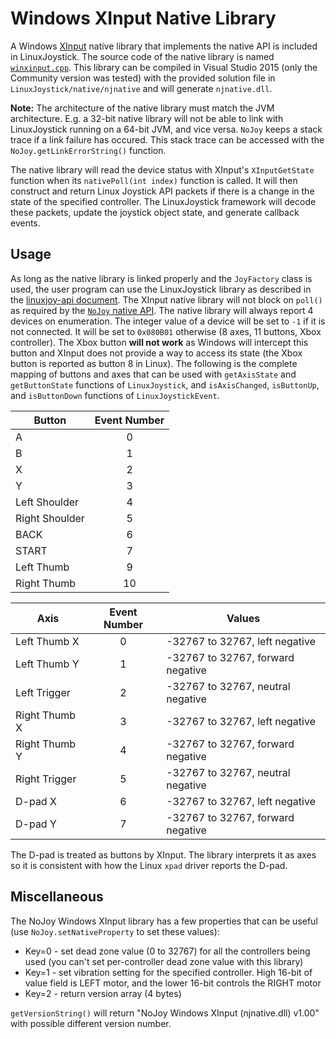 # Windows XInput Native Library

A Windows [XInput](https://msdn.microsoft.com/en-us/library/windows/desktop/hh405053(v=vs.85).aspx) native library that implements the native API is included in LinuxJoystick. The source code of the native library is named [`winxinput.cpp`](LinuxJoystick/native/winxinput.cpp). This library can be compiled in Visual Studio 2015 (only the Community version was tested) with the provided solution file in `LinuxJoystick/native/njnative` and will generate `njnative.dll`.

**Note:** The architecture of the native library must match the JVM architecture. E.g. a 32-bit native library will not be able to link with LinuxJoystick running on a 64-bit JVM, and vice versa. `NoJoy` keeps a stack trace if a link failure has occured. This stack trace can be accessed with the `NoJoy.getLinkErrorString()` function.

The native library will read the device status with XInput's `XInputGetState` function when its `nativePoll(int index)` function is called. It will then construct and return Linux Joystick API packets if there is a change in the state of the specified controller. The LinuxJoystick framework will decode these packets, update the joystick object state, and generate callback events.

## Usage

As long as the native library is linked properly and the `JoyFactory` class is used, the user program can use the LinuxJoystick library as described in the [linuxjoy-api document](linuxjoy-api.md). The XInput native library will not block on `poll()` as required by the [`NoJoy` native API](native-api.md). The native library will always report 4 devices on enumeration. The integer value of a device will be set to `-1` if it is not connected. It will be set to `0x080B01` otherwise (8 axes, 11 buttons, Xbox controller). The Xbox button **will not work** as Windows will intercept this button and XInput does not provide a way to access its state (the Xbox button is reported as button 8 in Linux). The following is the complete mapping of buttons and axes that can be used with `getAxisState` and `getButtonState` functions of `LinuxJoystick`, and `isAxisChanged`, `isButtonUp`, and `isButtonDown` functions of `LinuxJoystickEvent`.

| Button           | Event Number |
|------------------|:------------:|
| A                | 0            |
| B                | 1            |
| X                | 2            |
| Y                | 3            |
| Left Shoulder    | 4            |
| Right Shoulder   | 5            |
| BACK             | 6            |
| START            | 7            |
| Left Thumb       | 9            |
| Right Thumb      | 10           |

| Axis             | Event Number | Values                            |
|------------------|:------------:|-----------------------------------|
| Left Thumb X     | 0            | -32767 to 32767, left negative    |
| Left Thumb Y     | 1            | -32767 to 32767, forward negative |
| Left Trigger     | 2            | -32767 to 32767, neutral negative |
| Right Thumb X    | 3            | -32767 to 32767, left negative    |
| Right Thumb Y    | 4            | -32767 to 32767, forward negative |
| Right Trigger    | 5            | -32767 to 32767, neutral negative |
| D-pad X          | 6            | -32767 to 32767, left negative    |
| D-pad Y          | 7            | -32767 to 32767, forward negative |

The D-pad is treated as buttons by XInput. The library interprets it as axes so it is consistent with how the Linux `xpad` driver reports the D-pad.

## Miscellaneous

The NoJoy Windows XInput library has a few properties that can be useful (use `NoJoy.setNativeProperty` to set these values):

- Key=0 - set dead zone value (0 to 32767) for all the controllers being used (you can't set per-controller dead zone value with this library)
- Key=1 - set vibration setting for the specified controller. High 16-bit of value field is LEFT motor, and the lower 16-bit controls the RIGHT motor
- Key=2 - return version array (4 bytes)
 
`getVersionString()` will return "NoJoy Windows XInput (njnative.dll) v1.00" with possible different version number.
